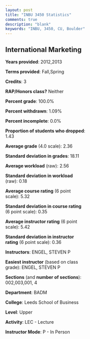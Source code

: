 ```yaml
---
layout: post
title: "INBU 3450 Statistics"
comments: true
description: "blank"
keywords: "INBU, 3450, CU, Boulder"
--- 
```

<head>
<script src="https://ajax.googleapis.com/ajax/libs/jquery/2.1.3/jquery.min.js"></script>
<script src="https://dl.dropboxusercontent.com/s/pc42nxpaw1ea4o9/highcharts.js?dl=0"></script>
<!-- <script src="../assets/js/highcharts.js"></script> -->
<style type="text/css">@font-face {
	font-family: "Bebas Neue";
	src: url(https://www.filehosting.org/file/details/544349/BebasNeue%20Regular.otf) format("opentype");
	}
	h1.Bebas { 
		font-family: "Bebas Neue", Verdana, Tahoma;
	}
</style>
</head>
<body>
	<div id="container" style="float: right; width: 45%; height: 88%; margin-left: 2.5%; margin-right: 2.5%;"></div>
	<script language="JavaScript">
		$(document).ready(function() {
		var chart = {type: 'column'};
		var title = {text: 'Grade Distribution'};
		var xAxis = {categories: ['A','B','C','D','F'],crosshair: true};
		var yAxis = {min: 0,title: {text: 'Percentage'}};
		var tooltip = {headerFormat: '<center><b><span style="font-size:20px">{point.key}</span></b></center>',
		               pointFormat: '<td style="padding:0"><b>{point.y:.1f}%</b></td>',
		               footerFormat: '</table>',shared: true,useHTML: true};
		var plotOptions = {column: {pointPadding: 0.0,borderWidth: 0}};  
		var credits = {enabled: false};var series= [{name: 'Percent',data: [15.94,37.68,24.64,13.04,8.7,]}];
		var json = {};
		json.chart = chart;
		json.title = title;
		json.tooltip = tooltip;
		json.xAxis = xAxis;
		json.yAxis = yAxis;  
		json.series = series;
		json.plotOptions = plotOptions;  
		json.credits = credits;
		$('#container').highcharts(json);
	});
	</script>
</body>
			   
## International Marketing

**Years provided**: 2012,2013

**Terms provided**: Fall,Spring

**Credits**: 3

**RAP/Honors class?** Neither

**Percent grade**: 100.0%

**Percent withdrawn**: 1.09%

**Percent incomplete**: 0.0%

**Proportion of students who dropped**: 1.43

**Average grade** (4.0 scale): 2.36

**Standard deviation in grades**: 18.11

**Average workload** (raw): 2.56

**Standard deviation in workload** (raw): 0.18

**Average course rating** (6 point scale): 5.32

**Standard deviation in course rating** (6 point scale): 0.35

**Average instructor rating** (6 point scale): 5.42

**Standard deviation in instructor rating** (6 point scale): 0.36

**Instructors**: ENGEL, STEVEN P

**Easiest instructor** (based on class grade): ENGEL, STEVEN P

**Sections** (and **number of sections**): 002,003,001, 4

**Department**: BADM

**College**: Leeds School of Business

**Level**: Upper

**Activity**: LEC - Lecture

**Instructor Mode**: P  - In Person